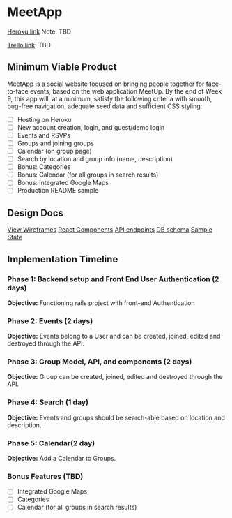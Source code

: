 # MeetApp

[Heroku link][heroku] Note: TBD

[Trello link][trello]: TBD

[heroku]: tdb
[trello]: https://trello.com/b/Nv5I5iCq/full-stack-project

## Minimum Viable Product

MeetApp is a social website focused on bringing people together for face-to-face events, based on the web application MeetUp. By the end of Week 9, this app will, at a minimum, satisfy the following criteria with smooth, bug-free navigation, adequate seed data and sufficient CSS styling:

 - [ ] Hosting on Heroku
 - [ ] New account creation, login, and guest/demo login
 - [ ] Events and RSVPs
 - [ ] Groups and joining groups
 - [ ] Calendar (on group page)
 - [ ] Search by location and group info (name, description)
 - [ ] Bonus: Categories
 - [ ] Bonus: Calendar (for all groups in search results)
 - [ ] Bonus: Integrated Google Maps
 - [ ] Production README sample

## Design Docs

[View Wireframes][wireframes]
[React Components][components]
[API endpoints][api-endpoints]
[DB schema][schema]
[Sample State][sample-state]

[wireframes]:/tree/master/MeetApp/docs/wireframes
[components]:component-hierarchy.md
[api-endpoints]:api-endpoints.md
[schema]:schema.md
[sample-state]:sample-state.md


## Implementation Timeline

### Phase 1: Backend setup and Front End User Authentication (2 days)

**Objective:** Functioning rails project with front-end Authentication

### Phase 2: Events (2 days)

**Objective:** Events belong to a User and can be created, joined, edited and destroyed through the API.

### Phase 3: Group Model, API, and components (2 days)

**Objective:** Group can be created, joined, edited and destroyed through the API.

### Phase 4: Search (1 day)

**Objective:** Events and groups should be search-able based on location and description.

### Phase 5: Calendar(2 day)

**Objective:** Add a Calendar to Groups.


### Bonus Features (TBD)

  - [ ] Integrated Google Maps
  - [ ] Categories
  - [ ] Calendar (for all groups in search results)
